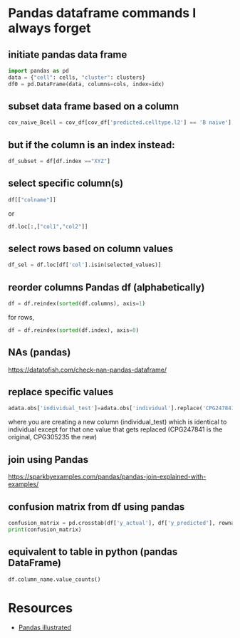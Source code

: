 # Pandas dataframe commands I always forget

## initiate pandas data frame

```Python
import pandas as pd
data = {"cell": cells, "cluster": clusters}
df0 = pd.DataFrame(data, columns=cols, index=idx)
```

## subset data frame based on a column

```Python
cov_naive_Bcell = cov_df[cov_df['predicted.celltype.l2'] == 'B naive']
```

## but if the column is an index instead:

```Python
df_subset = df[df.index =="XYZ"]
```

## select specific column(s)

```Python
df[["colname"]]
```

or

```Python
df.loc[:,["col1","col2"]]
```

## select rows based on column values

```Python
df_sel = df.loc[df['col'].isin(selected_values)]
```

## reorder columns Pandas df (alphabetically)

```Python
df = df.reindex(sorted(df.columns), axis=1)
```

for rows,

```Python
df = df.reindex(sorted(df.index), axis=0)
```

## NAs (pandas)

https://datatofish.com/check-nan-pandas-dataframe/

## replace specific values

```Python
adata.obs['individual_test']=adata.obs['individual'].replace('CPG247841', 'CPG305235')
```

where you are creating a new column (individual_test) which is identical to individual except for that one value that gets replaced (CPG247841 is the original, CPG305235 the new)

## join using Pandas

https://sparkbyexamples.com/pandas/pandas-join-explained-with-examples/

## confusion matrix from df using pandas

```Python
confusion_matrix = pd.crosstab(df['y_actual'], df['y_predicted'], rownames=['Actual'], colnames=['Predicted'])
print(confusion_matrix)
```

## equivalent to table in python (pandas DataFrame)

```Python
df.column_name.value_counts()
```

# Resources

* [Pandas illustrated](https://betterprogramming.pub/pandas-illustrated-the-definitive-visual-guide-to-pandas-c31fa921a43)
